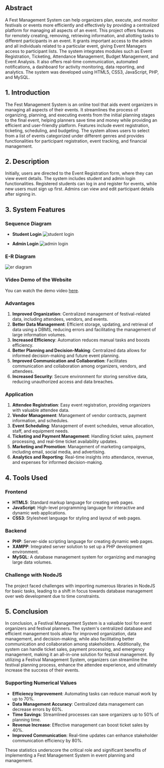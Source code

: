## Abstract

A Fest Management System can help organizers plan, execute, and monitor festivals or events more efficiently and effectively by providing a centralized platform for managing all aspects of an event. This project offers features for remotely creating, removing, retrieving information, and allotting tasks to different participants in an event. It grants important access to the admin and all individuals related to a particular event, giving Event Managers access to participant lists. The system integrates modules such as Event Registration, Ticketing, Attendance Management, Budget Management, and Event Analysis. It also offers real-time communication, automated notifications, a dashboard for activity monitoring, data reporting, and analytics. The system was developed using HTML5, CSS3, JavaScript, PHP, and MySQL.

## 1. Introduction

The Fest Management System is an online tool that aids event organizers in managing all aspects of their events. It streamlines the process of organizing, planning, and executing events from the initial planning stages to the final event, helping planners save time and money while providing an efficient and user-friendly platform. Features include event registration, ticketing, scheduling, and budgeting. The system allows users to select from a list of events categorized under different genres and provides functionalities for participant registration, event tracking, and financial management.

## 2. Description

Initially, users are directed to the Event Registration form, where they can view event details. The system includes student and admin login functionalities. Registered students can log in and register for events, while new users must sign up first. Admins can view and edit participant details after signing in.

## 3. System Features

### Sequence Diagram
- **Student Login**
![student login](https://github.com/user-attachments/assets/62d8cccc-9ce6-49f6-997b-43c43f24217f)


- **Admin Login**
![admin login](https://github.com/user-attachments/assets/9270f822-a8e3-4132-a2c0-3941964820ff)


### E-R Diagram
![er diagram](https://github.com/user-attachments/assets/ca541b69-382c-4f77-8122-caa1a37af4ef)

### Video Demo of the Website
You can watch the demo video [here](https://github.com/your-username/your-repo/blob/main/videos/demo.mp4).


### Advantages
1. **Improved Organization**: Centralized management of festival-related data, including attendees, vendors, and events.
2. **Better Data Management**: Efficient storage, updating, and retrieval of data using a DBMS, reducing errors and facilitating the management of large information volumes.
3. **Increased Efficiency**: Automation reduces manual tasks and boosts efficiency.
4. **Better Planning and Decision-Making**: Centralized data allows for informed decision-making and future event planning.
5. **Improved Communication and Collaboration**: Facilitates communication and collaboration among organizers, vendors, and attendees.
6. **Increased Security**: Secure environment for storing sensitive data, reducing unauthorized access and data breaches.

### Application
1. **Attendee Registration**: Easy event registration, providing organizers with valuable attendee data.
2. **Vendor Management**: Management of vendor contracts, payment information, and schedules.
3. **Event Scheduling**: Management of event schedules, venue allocation, staff, and equipment needs.
4. **Ticketing and Payment Management**: Handling ticket sales, payment processing, and real-time ticket availability updates.
5. **Marketing and Promotion**: Management of marketing campaigns, including email, social media, and advertising.
6. **Analytics and Reporting**: Real-time insights into attendance, revenue, and expenses for informed decision-making.

## 4. Tools Used

### Frontend
- **HTML5**: Standard markup language for creating web pages.
- **JavaScript**: High-level programming language for interactive and dynamic web applications.
- **CSS3**: Stylesheet language for styling and layout of web pages.

### Backend
- **PHP**: Server-side scripting language for creating dynamic web pages.
- **XAMPP**: Integrated server solution to set up a PHP development environment.
- **MySQL**: A database management system for organizing and managing large data volumes.

### Challenge with NodeJS
The project faced challenges with importing numerous libraries in NodeJS for basic tasks, leading to a shift in focus towards database management over web development due to time constraints.

## 5. Conclusion

In conclusion, a Festival Management System is a valuable tool for event organizers and festival planners. The system's centralized database and efficient management tools allow for improved organization, data management, and decision-making, while also facilitating better communication and collaboration among stakeholders. Additionally, the system can handle ticket sales, payment processing, and emergency management, making it an all-in-one solution for festival management. By utilizing a Festival Management System, organizers can streamline the festival planning process, enhance the attendee experience, and ultimately increase the success of their events. 

### Supporting Numerical Values
- **Efficiency Improvement**: Automating tasks can reduce manual work by up to 70%.
- **Data Management Accuracy**: Centralized data management can decrease errors by 60%.
- **Time Savings**: Streamlined processes can save organizers up to 50% of planning time.
- **Revenue Increase**: Effective management can boost ticket sales by 40%.
- **Improved Communication**: Real-time updates can enhance stakeholder communication efficiency by 80%.

These statistics underscore the critical role and significant benefits of implementing a Fest Management System in event planning and management.
